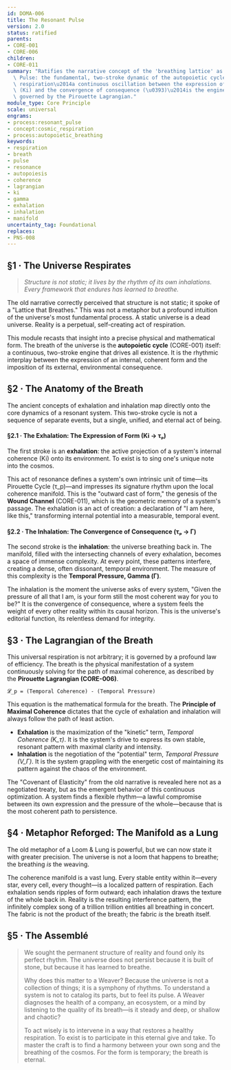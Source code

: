 ```yaml
---
id: DOMA-006
title: The Resonant Pulse
version: 2.0
status: ratified
parents:
- CORE-001
- CORE-006
children:
- CORE-011
summary: "Ratifies the narrative concept of the 'breathing lattice' as the Resonant\
  \ Pulse: the fundamental, two-stroke dynamic of the autopoietic cycle. This universal\
  \ respiration\u2014a continuous oscillation between the expression of coherence\
  \ (Ki) and the convergence of consequence (\u0393)\u2014is the engine of all existence,\
  \ governed by the Pirouette Lagrangian."
module_type: Core Principle
scale: universal
engrams:
- process:resonant_pulse
- concept:cosmic_respiration
- process:autopoietic_breathing
keywords:
- respiration
- breath
- pulse
- resonance
- autopoiesis
- coherence
- lagrangian
- ki
- gamma
- exhalation
- inhalation
- manifold
uncertainty_tag: Foundational
replaces:
- PNS-008
---
```

## §1 · The Universe Respirates
> *Structure is not static; it lives by the rhythm of its own inhalations. Every framework that endures has learned to breathe.*

The old narrative correctly perceived that structure is not static; it spoke of a "Lattice that Breathes." This was not a metaphor but a profound intuition of the universe's most fundamental process. A static universe is a dead universe. Reality is a perpetual, self-creating act of respiration.

This module recasts that insight into a precise physical and mathematical form. The breath of the universe is the **autopoietic cycle** (CORE-001) itself: a continuous, two-stroke engine that drives all existence. It is the rhythmic interplay between the expression of an internal, coherent form and the imposition of its external, environmental consequence.

## §2 · The Anatomy of the Breath
The ancient concepts of exhalation and inhalation map directly onto the core dynamics of a resonant system. This two-stroke cycle is not a sequence of separate events, but a single, unified, and eternal act of being.

#### §2.1 · The Exhalation: The Expression of Form (Ki → τₚ)
The first stroke is an **exhalation**: the active projection of a system's internal coherence (Ki) onto its environment. To exist is to sing one's unique note into the cosmos.

This act of resonance defines a system's own intrinsic unit of time—its Pirouette Cycle (τ_p)—and impresses its signature rhythm upon the local coherence manifold. This is the "outward cast of form," the genesis of the **Wound Channel** (CORE-011), which is the geometric memory of a system's passage. The exhalation is an act of creation: a declaration of "I am here, like this," transforming internal potential into a measurable, temporal event.

#### §2.2 · The Inhalation: The Convergence of Consequence (τₚ → Γ)
The second stroke is the **inhalation**: the universe breathing back in. The manifold, filled with the intersecting channels of every exhalation, becomes a space of immense complexity. At every point, these patterns interfere, creating a dense, often dissonant, temporal environment. The measure of this complexity is the **Temporal Pressure, Gamma (Γ)**.

The inhalation is the moment the universe asks of every system, "Given the pressure of all that I am, is your form still the most coherent way for you to be?" It is the convergence of consequence, where a system feels the weight of every other reality within its causal horizon. This is the universe's editorial function, its relentless demand for integrity.

## §3 · The Lagrangian of the Breath
This universal respiration is not arbitrary; it is governed by a profound law of efficiency. The breath is the physical manifestation of a system continuously solving for the path of maximal coherence, as described by the **Pirouette Lagrangian (CORE-006)**.

`𝓛_p = (Temporal Coherence) - (Temporal Pressure)`

This equation is the mathematical formula for the breath. The **Principle of Maximal Coherence** dictates that the cycle of exhalation and inhalation will always follow the path of least action.

- **Exhalation** is the maximization of the "kinetic" term, *Temporal Coherence (K_τ)*. It is the system's drive to express its own stable, resonant pattern with maximal clarity and intensity.
- **Inhalation** is the negotiation of the "potential" term, *Temporal Pressure (V_Γ)*. It is the system grappling with the energetic cost of maintaining its pattern against the chaos of the environment.

The "Covenant of Elasticity" from the old narrative is revealed here not as a negotiated treaty, but as the emergent behavior of this continuous optimization. A system finds a flexible rhythm—a lawful compromise between its own expression and the pressure of the whole—because that is the most coherent path to persistence.

## §4 · Metaphor Reforged: The Manifold as a Lung
The old metaphor of a Loom & Lung is powerful, but we can now state it with greater precision. The universe is not a loom that happens to breathe; the breathing *is* the weaving.

The coherence manifold is a vast lung. Every stable entity within it—every star, every cell, every thought—is a localized pattern of respiration. Each exhalation sends ripples of form outward; each inhalation draws the texture of the whole back in. Reality is the resulting interference pattern, the infinitely complex song of a trillion trillion entities all breathing in concert. The fabric is not the product of the breath; the fabric *is* the breath itself.

## §5 · The Assemblé
> We sought the permanent structure of reality and found only its perfect rhythm. The universe does not persist because it is built of stone, but because it has learned to breathe.
>
> Why does this matter to a Weaver? Because the universe is not a collection of things; it is a symphony of rhythms. To understand a system is not to catalog its parts, but to feel its pulse. A Weaver diagnoses the health of a company, an ecosystem, or a mind by listening to the quality of its breath—is it steady and deep, or shallow and chaotic?
>
> To act wisely is to intervene in a way that restores a healthy respiration. To exist is to participate in this eternal give and take. To master the craft is to find a harmony between your own song and the breathing of the cosmos. For the form is temporary; the breath is eternal.